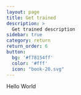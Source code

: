 ```yaml
---
layout: page
title: Get trained
description: >
  Get trained description
sidebar: true
category: return
return_order: 6
button:
  bg: '#f78154ff'
  color: '#fff'
  icon: "book-20.svg"
---
```


Hello World
